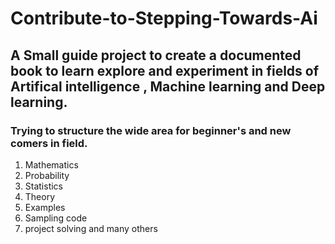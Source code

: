 # Contribute-to-Stepping-Towards-Ai
## A Small guide project to create a documented book to learn explore and experiment in fields of Artifical intelligence , Machine learning and Deep learning.
### Trying to structure the wide area for beginner's and new comers in field. 
1. Mathematics 
2. Probability 
3. Statistics 
4. Theory 
5. Examples 
6. Sampling code 
7. project solving and many others


